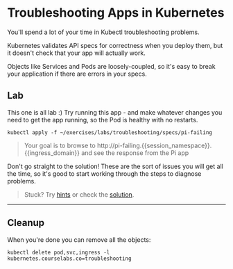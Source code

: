 # Troubleshooting Apps in Kubernetes

You'll spend a lot of your time in Kubectl troubleshooting problems.

Kubernetes validates API specs for correctness when you deploy them, but it doesn't check that your app will actually work.

Objects like Services and Pods are loosely-coupled, so it's easy to break your application if there are errors in your specs.

## Lab

This one is all lab :) Try running this app - and make whatever changes you need to get the app running, so the Pod is healthy with no restarts.

```execute-1
kubectl apply -f ~/exercises/labs/troubleshooting/specs/pi-failing
```

> Your goal is to browse to http://pi-failing.{{session_namespace}}.{{ingress_domain}} and see the response from the Pi app

Don't go straight to the solution! These are the sort of issues you will get all the time, so it's good to start working through the steps to diagnose problems.

> Stuck? Try [hints](hints.md) or check the [solution](solution.md).

___
## Cleanup

When you're done you can remove all the objects:

```
kubectl delete pod,svc,ingress -l kubernetes.courselabs.co=troubleshooting
```